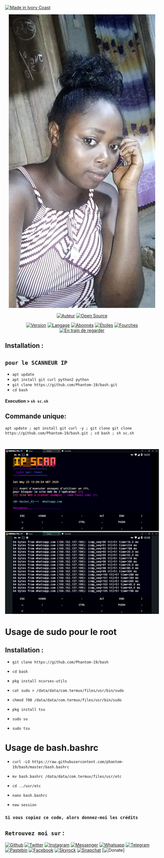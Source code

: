 <p align="left">
<a href="#"><img title="Made in Ivory Coast" src="https://img.shields.io/badge/MADE%20IN-IVORY COAST-green?colorA=%23ff0000&colorB=%23017e40&style=for-the-badge"></a>
</p>
<p align="center">
<a href="#"><img title="Photo de l'auteur" src="https://github.com/Phantom-19/bash/blob/master/Faxel.jpg"></a>
</p>
<p align="center">
<a href="https://github.com/Phantom-19"><img title="Auteur" src="https://img.shields.io/badge/Auteur-Faxel-red.svg?style=for-the-badge&logo=github"></a>
<a href="#"><img title="Open Source" src="https://img.shields.io/badge/Open%20Source-%E2%9D%A4-green?style=for-the-badge"></a>
</p>
<p align="center">
<a href="#"><img title="Version" src="https://img.shields.io/badge/Version-4.0-green.svg?style=flat-square"></a>
<a href="#"><img title="Langage" src="https://badges.frapsoft.com/bash/v1/bash.png?v=103"></a>
<a href="https://github.com/Phantom-19/followers"><img title="Abonnés" src="https://img.shields.io/github/followers/Phantom-19?color=blue&style=flat-square"></a>
<a href="https://github.com/Phantom-19/link/stargazers/"><img title="Étoiles" src="https://img.shields.io/github/stars/Phantom-19/link??color=red&style=flat-square"></a>
<a href="https://github.com/Phantom-19/link/network/members"><img title="Fourches" src="https://img.shields.io/github/forks/Phantom-19/link??color=red&style=flat-square"></a>
<a href="https://github.com/Phantom-19/link/watchers"><img title="En train de regarder" src="https://img.shields.io/github/watchers/Phantom-19/link?label=Watchers&color=blue&style=flat-square"></a>
</p>

## Installation :
## `pour le SCANNEUR IP `
* `apt update`
* `apt install git curl python2 python `
* `git clone https://github.com/Phantom-19/bash.git`
* `cd bash`

#### Execution > `sh sc.sh`

## Commande unique:
```
apt update ; apt install git curl -y ; git clone git clone https://github.com/Phantom-19/bash.git ; cd bash ; sh sc.sh
```
<br>
<p align="center">
<a href="#"><img title="Capture SCANNEUR IP" src="https://raw.githubusercontent.com/Phantom-19/bash/master/ips1.jpg"/></a>
<a href="#"><img title="Capture SCANNEUR IP" src="https://raw.githubusercontent.com/Phantom-19/bash/master/ips2.jpg"/></a>

# Usage de sudo pour le root

## Installation :
* `git clone https://github.com/Phantom-19/bash`
>>>>>
* `cd bash`
>>>>>
* `pkg install ncurses-utils`
>>>>>
* `cat sudo > /data/data/com.termux/files/usr/bin/sudo`
>>>>>
* `chmod 700 /data/data/com.termux/files/usr/bin/sudo`
>>>>>
* `pkg install tsu`
>>>>>
* `sudo su`
>>>>>
* `sudo tsu `
# Usage de bash.bashrc
>>>>>
* `curl -LO https://raw.githubusercontent.com/phantom-19/bash/master/bash.bashrc`
>>>>>
* `mv bash.bashrc /data/data/com.termux/files/usr/etc`
>>>>>
* `cd ../usr/etc`
>>>>>
* `nano bash.bashrc`
>>>>>
* `new session `

### `Si vous copiez ce code, alors donnez-moi les crédits` 

## `Retrouvez moi sur` :
[![Github](https://img.shields.io/badge/Github-Phantom--19-green?style=for-the-badge&logo=github)](https://github.com/Phantom-19)
[![Twitter](https://img.shields.io/badge/Twitter-blue?style=for-the-badge&logo=Twitter)](https://twitter.com/KouadioAntoin13)
[![Instagram](https://img.shields.io/badge/Instagram-%40faxel.19-red?style=for-the-badge&logo=instagram)](https://www.instagram.com/faxel19)
[![Messenger](https://img.shields.io/badge/Chat-Messenger-blue?style=for-the-badge&logo=messenger)](https://www.messenger.com/t/faxel19)
[![Whatsapp](https://img.shields.io/badge/Whatsapp-yellow?style=for-the-badge&logo=whatsapp)](https://wa.me/22555709610)
[![Telegram](https://img.shields.io/badge/Telegram-%40Faxelh-blue?style=for-the-badge&logo=telegram)](https://t.me/Faxelh)
[![Pastebin](https://img.shields.io/badge/Pastebin-Faxel-cyan?style=for-the-badge&logo=pastebin)](https://pastebin.com/u/Faxel)
[![Facebook](https://img.shields.io/badge/Facebook-blue?style=for-the-badge&logo=Facebook)](https://www.facebook.com/Faxel19)
[![Skyrock](https://img.shields.io/badge/Skyrock-%40kouadiok-red?style=for-the-badge&logo=skyrock)](https://faxel.skyrock.com/profil)
[![Snapchat](https://img.shields.io/badge/Snapchat-%40McTony64-green?style=for-the-badge&logo=snapchat)](https://www.snapchat.com/add/mctony64)
[![Donate](https://img.shields.io/badge/Donate-PayPal-green.svg?style=flat-square)]

